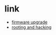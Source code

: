 # link

* [firmware upgrade](https://wiki.mobileread.com/wiki/PRST1_Firmware_Upgrade)
* [rooting and hacking](https://wiki.mobileread.com/wiki/PRST1_Rooting_and_Tweaks)
